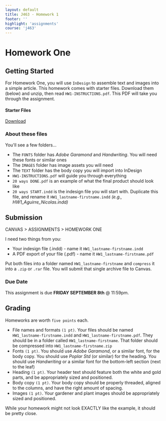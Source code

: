 ```yaml
---
layout: default
title: J463 - Homework 1
footer: ''
highlight: 'assignments'
course: 'j463'
---
```


# Homework One
## Getting Started
For Homework One, you will use `InDesign` to assemble text and images into a simple article. This homework comes with starter files. Download them (below) and unzip, then read `HW1-INSTRUCTIONS.pdf`. This PDF will take you through the assignment.

  <div class="card-block">
    <h4 class="card-title">Starter Files</h4>
    <!--<p class="card-text">Click below to download</p>-->
    <a href="hw1.zip" class="btn btn-primary" target="_blank">Download</a>
  </div>

### About these files
You'll see a few folders...

 * The `FONTS` folder has _Adobe Garamond_ and _Handwriting_. You will need these fonts or similar ones
 * The `IMAGES` folder has image assets you will need
 * The `TEXT` folder has the body copy you will import into InDesign
 * `HW1-INSTRUCTIONS.pdf` will guide you through everything
 * `20 ways DONE.pdf` is an example of what the final product should look like
 * `20 ways START.indd` is the indesign file you will start with. Duplicate this file, and rename it `HW1_lastname-firstname.indd` _(e.g., HW1_Aguirre_Nicolas.indd)_

## Submission
CANVAS > ASSIGNMENTS > HOMEWORK ONE

I need two things from you:

 * Your indesign file (.indd) - name it `HW1_lastname-firstname.indd`
 * A PDF export of your file (.pdf) - name it `HW1_lastname-firstname.pdf`

Put both files into a folder named `HW1_lastname-firstname` and `compress` it into a `.zip` or `.rar` file. You will submit that single archive file to Canvas.

### Due Date
This assignment is due __FRIDAY SEPTEMBER 8th__ @ 11:59pm.

## Grading
Homeworks are worth `five points` each.

 * File names and formats `(1 pt)`. Your files should be named `HW1_lastname-firstname.indd` and `HW1_lastname-firstname.pdf`. They should be in a folder called `HW1_lastname-firstname`. That folder should be compressed into `HW1_lastname-firstname.zip`
 * Fonts `(1 pt)`. You should use _Adobe Garamond_, or a similar font, for the body copy. You should use _Poplar Std_ (or similar) for the heading. You should use _Handwriting_ or a similar font for the bottom-left section (next to the leaf)
 * Heading `(1 pt)`. Your header text should feature both the white and gold parts, and be appropriately sized and positioned.
 * Body copy `(1 pt)`. Your body copy should be properly threaded, aligned to the columns, and have the right amount of spacing.
 * Images `(1 pt)`. Your gardener and plant images should be appropriately sized and positioned.

While your homework might not look EXACTLY like the example, it should be pretty close.
